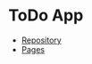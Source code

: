 # ToDo App

- [Repository](https://github.com/squillaiugis/todo-app)
- [Pages](https://squillaiugis.github.io/todo-app/)